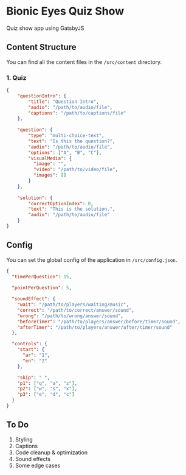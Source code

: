 # Bionic Eyes Quiz Show
Quiz show app using GatsbyJS

## Content Structure
You can find all the content files in the `/src/content` directory.
### 1. Quiz
```json
{
    "questionIntro": {
        "title": "Question Intro",
        "audio": "/path/to/audio/file",
        "captions": "/path/to/captions/file"
    },
    
    "question": {
        "type": "multi-choice-text", 
        "text": "Is this the question?",
        "audio": "/path/to/audio/file",
        "options": ["A", "B", "C"],
        "visualMedia": {
          "image": "",
          "video": "/path/to/video/file",
          "images": []
        }
    },
    
    "solution": {
        "correctOptionIndex": 0,
        "text": "This is the solution.",
        "audio": "/path/to/audio/file"
    }
}
```

## Config
You can set the global config of the application in `/src/config.json`.
```json
{
  "timePerQuestion": 15,
  
  "pointPerQuestion": 5,

  "soundEffect": {
    "wait": "/path/to/players/waiting/music",
    "correct": "/path/to/correct/answer/sound",
    "wrong": "/path/to/wrong/answer/sound",
    "beforeTimer": "/path/to/players/answer/before/timer/sound",
    "afterTimer": "/path/to/players/answer/after/timer/sound"
  },

  "controls": {
    "start": {
      "ar": "1",
      "en": "2"
    },

    "skip": " ",
    "p1": ["q", "a", "z"],
    "p2": ["w", "s", "x"],
    "p3": ["e", "d", "c"]
  }
}
```

## To Do
1. Styling
2. Captions
3. Code cleanup & optimization
4. Sound effects
5. Some edge cases 

